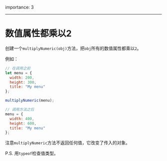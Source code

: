 importance: 3

---

# 数值属性都乘以2

创建一个`multiplyNumeric(obj)`方法，把`obj`所有的数值属性都乘以`2`。

例如：

```js
// 在调用之前
let menu = {
  width: 200,
  height: 300,
  title: "My menu"
};

multiplyNumeric(menu);

// 调用方法之后
menu = {
  width: 400,
  height: 600,
  title: "My menu"
};
```

注意`multiplyNumeric`方法不返回任何值，它改变了传入的对象。

P.S. 用`typeof`检查值类型。


